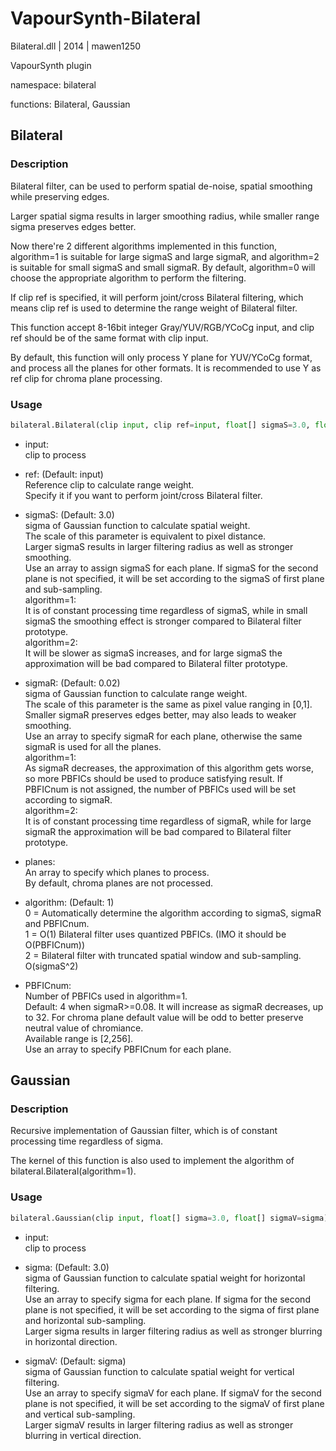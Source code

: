 # VapourSynth-Bilateral

Bilateral.dll | 2014 | mawen1250

VapourSynth plugin

namespace: bilateral

functions: Bilateral, Gaussian

## Bilateral

### Description

Bilateral filter, can be used to perform spatial de-noise, spatial smoothing while preserving edges.

Larger spatial sigma results in larger smoothing radius, while smaller range sigma preserves edges better.

Now there're 2 different algorithms implemented in this function, algorithm=1 is suitable for large sigmaS and large sigmaR, and algorithm=2 is suitable for small sigmaS and small sigmaR. By default, algorithm=0 will choose the appropriate algorithm to perform the filtering.

If clip ref is specified, it will perform joint/cross Bilateral filtering, which means clip ref is used to determine the range weight of Bilateral filter.

This function accept 8-16bit integer Gray/YUV/RGB/YCoCg input, and clip ref should be of the same format with clip input.

By default, this function will only process Y plane for YUV/YCoCg format, and process all the planes for other formats. It is recommended to use Y as ref clip for chroma plane processing.

### Usage

```python
bilateral.Bilateral(clip input, clip ref=input, float[] sigmaS=3.0, float[] sigmaR=0.02, int[] planes=[], int[] algorithm=0, int[] PBFICnum=[])
```

- input:<br />
    clip to process

- ref: (Default: input)<br />
    Reference clip to calculate range weight.<br />
    Specify it if you want to perform joint/cross Bilateral filter.

- sigmaS: (Default: 3.0)<br />
    sigma of Gaussian function to calculate spatial weight.<br />
    The scale of this parameter is equivalent to pixel distance.<br />
    Larger sigmaS results in larger filtering radius as well as stronger smoothing.<br />
    Use an array to assign sigmaS for each plane. If sigmaS for the second plane is not specified, it will be set according to the sigmaS of first plane and sub-sampling.<br />
    algorithm=1:<br />
        It is of constant processing time regardless of sigmaS, while in small sigmaS the smoothing effect is stronger compared to Bilateral filter prototype.<br />
    algorithm=2:<br />
        It will be slower as sigmaS increases, and for large sigmaS the approximation will be bad compared to Bilateral filter prototype.

- sigmaR: (Default: 0.02)<br />
    sigma of Gaussian function to calculate range weight.<br />
    The scale of this parameter is the same as pixel value ranging in [0,1].<br />
    Smaller sigmaR preserves edges better, may also leads to weaker smoothing.<br />
    Use an array to specify sigmaR for each plane, otherwise the same sigmaR is used for all the planes.<br />
    algorithm=1:<br />
        As sigmaR decreases, the approximation of this algorithm gets worse, so more PBFICs should be used to produce satisfying result. If PBFICnum is not assigned, the number of PBFICs used will be set according to sigmaR.<br />
    algorithm=2:<br />
        It is of constant processing time regardless of sigmaR, while for large sigmaR the approximation will be bad compared to Bilateral filter prototype.

- planes:<br />
    An array to specify which planes to process.<br />
    By default, chroma planes are not processed.

- algorithm: (Default: 1)<br />
    0 = Automatically determine the algorithm according to sigmaS, sigmaR and PBFICnum.<br />
    1 = O(1) Bilateral filter uses quantized PBFICs. (IMO it should be O(PBFICnum))<br />
    2 = Bilateral filter with truncated spatial window and sub-sampling. O(sigmaS^2)

- PBFICnum:<br />
    Number of PBFICs used in algorithm=1.<br />
    Default: 4 when sigmaR>=0.08. It will increase as sigmaR decreases, up to 32. For chroma plane default value will be odd to better preserve neutral value of chromiance.<br />
    Available range is [2,256].<br />
    Use an array to specify PBFICnum for each plane.

## Gaussian

### Description

Recursive implementation of Gaussian filter, which is of constant processing time regardless of sigma.

The kernel of this function is also used to implement the algorithm of bilateral.Bilateral(algorithm=1).

### Usage

```python
bilateral.Gaussian(clip input, float[] sigma=3.0, float[] sigmaV=sigma)
```

- input:<br />
    clip to process

- sigma: (Default: 3.0)<br />
    sigma of Gaussian function to calculate spatial weight for horizontal filtering.<br />
    Use an array to specify sigma for each plane. If sigma for the second plane is not specified, it will be set according to the sigma of first plane and horizontal sub-sampling.<br />
    Larger sigma results in larger filtering radius as well as stronger blurring in horizontal direction.

- sigmaV: (Default: sigma)<br />
    sigma of Gaussian function to calculate spatial weight for vertical filtering.<br />
    Use an array to specify sigmaV for each plane. If sigmaV for the second plane is not specified, it will be set according to the sigmaV of first plane and vertical sub-sampling.<br />
    Larger sigmaV results in larger filtering radius as well as stronger blurring in vertical direction.
